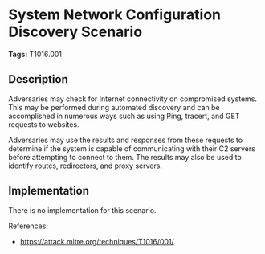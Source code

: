 # System Network Configuration Discovery Scenario

**Tags:** T1016.001

## Description

Adversaries may check for Internet connectivity on compromised systems. This may be performed during automated discovery and can be accomplished in numerous ways such as using Ping, tracert, and GET requests to websites.

Adversaries may use the results and responses from these requests to determine if the system is capable of communicating with their C2 servers before attempting to connect to them. The results may also be used to identify routes, redirectors, and proxy servers.

## Implementation

There is no implementation for this scenario.

References:

- https://attack.mitre.org/techniques/T1016/001/